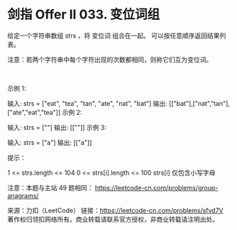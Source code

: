 # 剑指 Offer II 033. 变位词组

给定一个字符串数组 strs ，将 变位词 组合在一起。 可以按任意顺序返回结果列表。

注意：若两个字符串中每个字符出现的次数都相同，则称它们互为变位词。

 

示例 1:

输入: strs = ["eat", "tea", "tan", "ate", "nat", "bat"]
输出: [["bat"],["nat","tan"],["ate","eat","tea"]]
示例 2:

输入: strs = [""]
输出: [[""]]
示例 3:

输入: strs = ["a"]
输出: [["a"]]
 

提示：

1 <= strs.length <= 104
0 <= strs[i].length <= 100
strs[i] 仅包含小写字母
 

注意：本题与主站 49 题相同： https://leetcode-cn.com/problems/group-anagrams/

来源：力扣（LeetCode）
链接：https://leetcode-cn.com/problems/sfvd7V
著作权归领扣网络所有。商业转载请联系官方授权，非商业转载请注明出处。